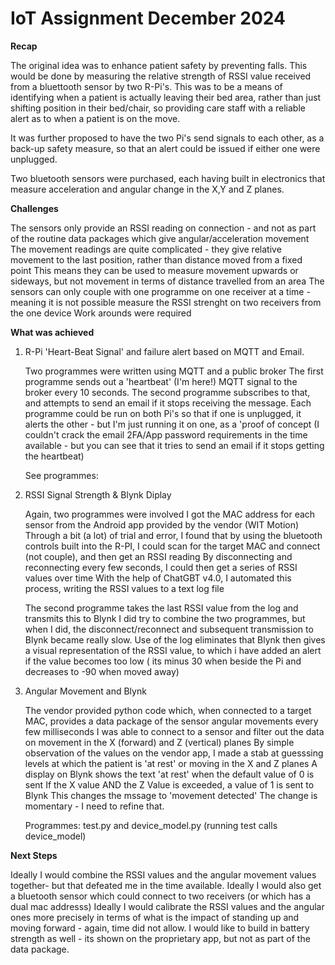 # IoT Assignment December 2024

**Recap**

The original idea was to enhance patient safety by preventing falls.  This would be done by measuring the relative strength of RSSI value received from a bluettooth sensor by two R-Pi's. 
This was to be a means of identifying when a patient is actually leaving their bed area, rather than just shifting position in their bed/chair, so providing care staff
with a reliable alert as to when a patient is on the move. 

It was further proposed to have the two Pi's send signals to each other, as a back-up safety measure, so that an alert could be issued if either one were unplugged.

Two bluetooth sensors were purchased, each having built in electronics that measure acceleration and angular change in the X,Y and Z planes. 

**Challenges**

The sensors only provide an RSSI reading on connection - and not as part of the routine data packages which give angular/acceleration movement
The movement readings are quite complicated - they give relative movement to the last position, rather than distance moved from a fixed point
This means they can be used to measure movement upwards or sideways, but not movement in terms of distance travelled from an area
The sensors can only couple with one programme on one receiver at a time - meaning it is not possible measure the RSSI strenght on two receivers from the one device
Work arounds were required

**What was achieved**

1) R-Pi 'Heart-Beat Signal' and failure alert based on MQTT and Email. 

   Two programmes were written using MQTT and a public broker
   The first programme sends out a 'heartbeat' (I'm here!) MQTT signal to the broker every 10 seconds.
   The second programme subscribes to that, and attempts to send an email if it stops receiving the message.
   Each programme could be run on both Pi's so that if one is unplugged, it alerts the other - but I'm just running it on one, as a 'proof of concept
   (I couldn't crack the email 2FA/App password requirements in the time available - but you can see that it tries to send an email if it stops getting the heartbeat)

    See programmes:

2) RSSI Signal Strength & Blynk Diplay

   Again, two programmes were involved
   I got the MAC address for each sensor from the Android app provided by the vendor (WIT Motion) 
   Through a bit (a lot) of trial and error, I found that by using the bluetooth controls built into the R-PI, I could scan for the target MAC and connect (not couple), and then get an RSSI reading
   By disconnecting and reconnecting every few seconds, I could then get a series of RSSI values over time
   With the help of ChatGBT v4.0, I automated this process, writing the RSSI values to a text log file

   The second programme takes the last RSSI value from the log and transmits this to Blynk
   I did try to combine the two programmes, but when I did, the disconnect/reconnect and subsequent transmission to Blynk became really slow. Use of the log eliminates that
   Blynk then gives a visual representation of the RSSI value, to which i have added an alert if the value becomes too low ( its minus 30 when beside the Pi and decreases to -90 when moved away)

4) Angular Movement and Blynk

   The vendor provided python code which, when connected to a target MAC, provides a data package of the sensor angular movements every few milliseconds
   I was able to connect to a sensor and filter out the data on movement in the X (forward) and Z (vertical) planes
   By simple observation of the values on the vendor app, I made a stab at guesssing levels at which the patient is 'at rest' or moving in the X and Z planes
   A display on Blynk shows the text 'at rest' when the default value of 0 is sent
   If the X value AND the Z Value is exceeded, a value of 1 is sent to Blynk
   This changes the mssage to 'movement detected'
   The change is momentary - I need to refine that.

   Programmes: test.py and device_model.py (running test calls device_model)

**Next Steps**

Ideally I would combine the RSSI values and the angular movement values together- but that defeated me in the time available.
Ideally I would also get a bluetooth sensor which could connect to two receivers (or which has a dual mac addresss)
Ideally I would calibrate the RSSI values and the angular ones more precisely in terms of what is the impact of standing up and moving forward - again, time did not allow. 
I would like to build in battery strength as well - its shown on the proprietary app, but not as part of the data package. 


   



